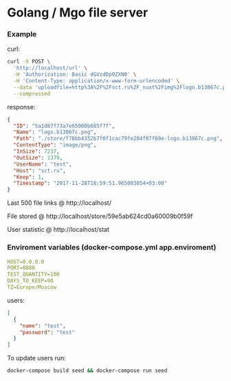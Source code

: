 # Golang / Mgo file server

### Example
curl:
```sh
curl -X POST \
  'http://localhost/url' \
  -H 'Authorization: Basic dGVzdDp0ZXN0' \
  -H 'Content-Type: application/x-www-form-urlencoded' \
  --data 'uploadfile=http%3A%2F%2Fsct.ru%2F_nuxt%2Fimg%2Flogo.b13867c.png&pngqlt=60&jpgqlt=75' \
  --compressed
```

response:
```json
{
  "ID": "5a1d87f73a7e65000b685f7f",
  "Name": "logo.b13867c.png",
  "Path": "./store/f78bb4352b7f0f1cac79fe204f07f69e-logo.b13867c.png",
  "ContentType": "image/png",
  "InSize": 7237,
  "OutSize": 1379,
  "UserName": "test",
  "Host": "sct.ru",
  "Keep": 1,
  "Timestamp": "2017-11-28T18:59:51.965003054+03:00"
}
```

Last 500 file links @ http://localhost/

File stored @ http://localhost/store/59e5ab624cd0a60009b0f59f

User statistic @ http://localhost/stat

### Enviroment variables (docker-compose.yml app.enviroment)
```yml
HOST=0.0.0.0
PORT=8080
TEST_QUANTITY=100
DAYS_TO_KEEP=90
TZ=Europe/Moscow
```

users:
```json
[
  {
    "name": "test",
    "password": "test"
  }
]
```

To update users run:
```sh
docker-compose build seed && docker-compose run seed
```
